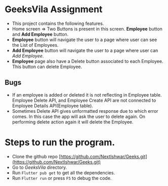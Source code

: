 # GeeksVila Assignment
* This project contains the following features.
* Home screen => Two Buttons is present in this screen. **Employee** button and **Add Employee** button. 
* **Employee** button will navigate the user to a page where user can see the List of Employees. 
* **Add Employee** button will navigate the user to a page where user can *Add Employee*.
* **Employee** page also have a Delete button associated to each Employee. This button can delete Employee.
## Bugs
* If an employee is added or deleted it is not reflecting in Employee table. Employee Delete API, and Employee Create API are not connected to Employee Details API(Employee table).
* Sometimes Delete API gives unformatted response due to which error comes. In this case the app will ask the user to delete again. On performing delete action again it will delete the Employee.

# Steps to run the program.
* Clone the github repo [https://github.com/NextIshwar/Geeks.git](https://github.com/NextIshwar/Geeks.git)
* Go to *GeeksVila* directory.
* Run `Flutter pub get` to get all the dependencies.
* Run `Flutter run` or press `F5` to debug the code.
